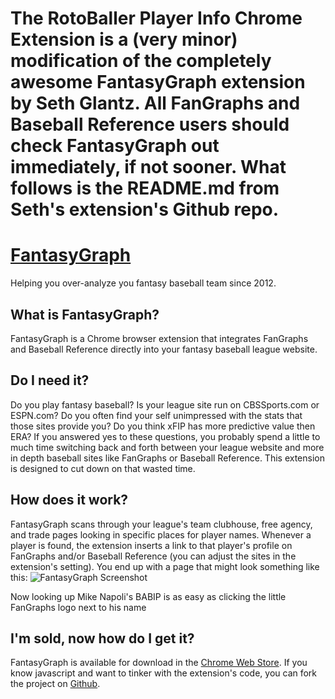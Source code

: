 The RotoBaller Player Info Chrome Extension is a (very minor) modification of the completely awesome FantasyGraph extension by Seth Glantz.  All FanGraphs and Baseball Reference users should check FantasyGraph out immediately, if not sooner.  What follows is the README.md from Seth's extension's Github repo.
======
[FantasyGraph](http://sglantz.github.io/FantasyGraph-Chrome-Extension/)
======

Helping you over-analyze you fantasy baseball team since 2012.

What is FantasyGraph?
------

FantasyGraph is a Chrome browser extension that integrates FanGraphs and Baseball Reference directly into your fantasy baseball league website.

Do I need it?
------

Do you play fantasy baseball? Is your league site run on CBSSports.com or ESPN.com? Do you often find your self unimpressed with the stats that those sites provide you? Do you think xFIP has more predictive value then ERA? If you answered yes to these questions, you probably spend a little to much time switching back and forth between your league website and more in depth baseball sites like FanGraphs or Baseball Reference. This extension is designed to cut down on that wasted time.

How does it work?
------

FantasyGraph scans through your league's team clubhouse, free agency, and trade pages looking in specific places for player names. Whenever a player is found, the extension inserts a link to that player's profile on FanGraphs and/or Baseball Reference (you can adjust the sites in the extension's setting). You end up with a page that might look something like this: ![FantasyGraph Screenshot](http://i.imgur.com/fOAY0Wc.jpg "FantasyGraph Screenshot") 

Now looking up Mike Napoli's BABIP is as easy as clicking the little FanGraphs logo next to his name

I'm sold, now how do I get it?
------

FantasyGraph is available for download in the [Chrome Web Store](https://chrome.google.com/webstore/detail/fantasygraph/pghfoglbgdeknkjcmilhkidfdkgenfdi?hl=en-US).  If you know javascript and want to tinker with the extension's code, you can fork the project on [Github](https://github.com/sglantz/FantasyGraph-Chrome-Extension).
